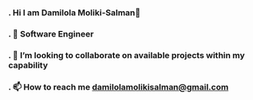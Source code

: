  ### . Hi I am Damilola Moliki-Salman👋
 ### . 🌱 Software Engineer
 ### . 💞️ I’m looking to collaborate on available projects within my capability
 ### . 📫 How to reach me damilolamolikisalman@gmail.com

<!--
**Moliki-Salman/Moliki-Salman** is a ✨ _special_ ✨ repository because its `README.md` (this file) appears on your GitHub profile.

Here are some ideas to get you started:

- 🔭 I’m currently working on ...
- 🌱 I’m currently learning ...
- 👯 I’m looking to collaborate on ...
- 🤔 I’m looking for help with ...
- 💬 Ask me about ...
- 📫 How to reach me: ...
- 😄 Pronouns: ...
- ⚡ Fun fact: ...
-->
